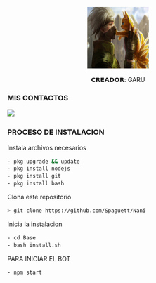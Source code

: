 <p align="center">
<img src="./media/70978f51c20d38a53cb3343857162dae746feef6.png" width="140" height="140"/>
</p>
<p align="center">
𝗖𝗥𝗘𝗔𝗗𝗢𝗥: GARU

### MIS CONTACTOS
<p>
<a href="http://wa.me/+529161875123" target="blank"><img src="https://img.shields.io/badge/Whatsapp-30302f?style=flat&logo=whatsapp" /></a>
 
</p>

### PROCESO DE INSTALACION
Instala archivos necesarios
```bash
- pkg upgrade && update
- pkg install nodejs
- pkg install git
- pkg install bash
```
Clona este repositorio
 ```bash
> git clone https://github.com/Spaguett/Nani
```
Inicia la instalacion
```bash
- cd Base
- bash install.sh
```
PARA INICIAR EL BOT

 ```bash
- npm start
```

